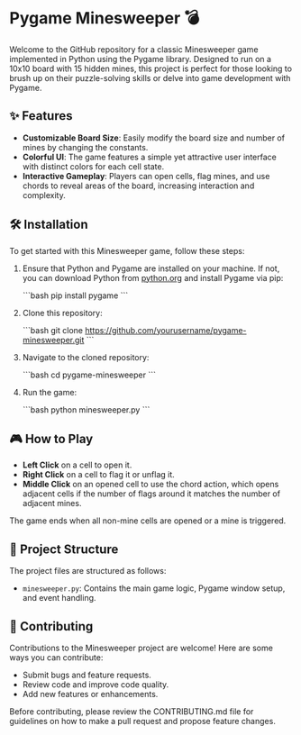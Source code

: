 # Pygame Minesweeper :bomb:

Welcome to the GitHub repository for a classic Minesweeper game implemented in Python using the Pygame library. Designed to run on a 10x10 board with 15 hidden mines, this project is perfect for those looking to brush up on their puzzle-solving skills or delve into game development with Pygame.

## :sparkles: Features

- **Customizable Board Size**: Easily modify the board size and number of mines by changing the constants.
- **Colorful UI**: The game features a simple yet attractive user interface with distinct colors for each cell state.
- **Interactive Gameplay**: Players can open cells, flag mines, and use chords to reveal areas of the board, increasing interaction and complexity.

## :hammer_and_wrench: Installation

To get started with this Minesweeper game, follow these steps:

1. Ensure that Python and Pygame are installed on your machine. If not, you can download Python from [python.org](https://www.python.org/) and install Pygame via pip:

   \```bash
   pip install pygame
   \```

2. Clone this repository:

   \```bash
   git clone https://github.com/yourusername/pygame-minesweeper.git
   \```

3. Navigate to the cloned repository:

   \```bash
   cd pygame-minesweeper
   \```

4. Run the game:

   \```bash
   python minesweeper.py
   \```

## :video_game: How to Play

- **Left Click** on a cell to open it.
- **Right Click** on a cell to flag it or unflag it.
- **Middle Click** on an opened cell to use the chord action, which opens adjacent cells if the number of flags around it matches the number of adjacent mines.

The game ends when all non-mine cells are opened or a mine is triggered.

## :open_file_folder: Project Structure

The project files are structured as follows:

- `minesweeper.py`: Contains the main game logic, Pygame window setup, and event handling.

## :handshake: Contributing

Contributions to the Minesweeper project are welcome! Here are some ways you can contribute:

- Submit bugs and feature requests.
- Review code and improve code quality.
- Add new features or enhancements.

Before contributing, please review the CONTRIBUTING.md file for guidelines on how to make a pull request and propose feature changes.

